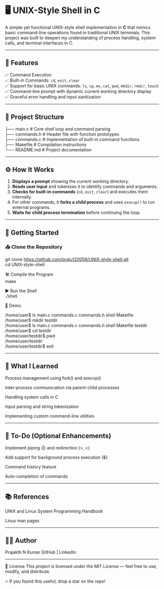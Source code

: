 # 🖥️ UNIX-Style Shell in C

A simple yet functional UNIX-style shell implementation in **C** that mimics basic command-line operations found in traditional UNIX terminals. This project was built to deepen my understanding of process handling, system calls, and terminal interfaces in C.

---

## 📌 Features

✅ Command Execution  
✅ Built-in Commands: `cd`, `exit`, `clear`  
✅ Support for basic UNIX commands: `ls`, `cp`, `mv`, `cat`, `pwd`, `mkdir`, `rmdir`, `touch`  
✅ Command-line prompt with dynamic current working directory display  
✅ Graceful error handling and input sanitization  

---

## 📂 Project Structure  
 
├── main.c # Core shell loop and command parsing  
├── commands.h # Header file with function prototypes  
├── commands.c # Implementation of built-in command functions  
├── Makefile # Compilation instructions  
└── README.md # Project documentation  


---

## ⚙️ How It Works

1. **Displays a prompt** showing the current working directory.
2. **Reads user input** and tokenizes it to identify commands and arguments.
3. **Checks for built-in commands** (`cd`, `exit`, `clear`) and executes them internally.
4. For other commands, it **forks a child process** and uses `execvp()` to run external programs.
5. **Waits for child process termination** before continuing the loop.

---

## 🚀 Getting Started

### 📥 Clone the Repository  

git clone https://github.com/praju120056/UNIX-style-shell.git  
cd UNIX-style-shell


🛠️ Compile the Program  
make

▶️ Run the Shell  
./shell

📸 Demo

/home/user$ ls
main.c  commands.c  commands.h  shell  Makefile  
/home/user$ mkdir testdir  
/home/user$ ls
main.c  commands.c  commands.h  shell  Makefile  testdir  
/home/user$ cd testdir  
/home/user/testdir$ pwd  
/home/user/testdir  
/home/user/testdir$ exit  

---

## 🎯 What I Learned
Process management using fork() and execvp()

Inter-process communication via parent-child processes

Handling system calls in C

Input parsing and string tokenization

Implementing custom command-line utilities

---

## 📌 To-Do (Optional Enhancements)
Implement piping (|) and redirection (>, <)

Add support for background process execution (&)

Command history feature

Auto-completion of commands

---

## 📚 References
UNIX and Linux System Programming Handbook

Linux man pages

---

## 🧑‍💻 Author
Prajakth N Kumar
GitHub | LinkedIn

---

📜 License
This project is licensed under the MIT License — feel free to use, modify, and distribute.

⭐️ If you found this useful, drop a star on the repo!

